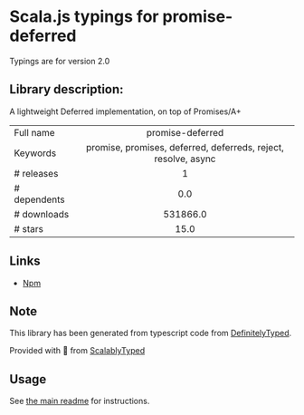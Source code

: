 
# Scala.js typings for promise-deferred

Typings are for version 2.0

## Library description:
A lightweight Deferred implementation, on top of Promises/A+

|                    |                 |
| ------------------ | :-------------: |
| Full name          | promise-deferred |
| Keywords           | promise, promises, deferred, deferreds, reject, resolve, async |
| # releases         | 1 |
| # dependents       | 0.0 |
| # downloads        | 531866.0 |
| # stars            | 15.0 |

## Links
- [Npm](https://www.npmjs.com/package/promise-deferred)
    


## Note
This library has been generated from typescript code from [DefinitelyTyped](https://definitelytyped.org).

Provided with :purple_heart: from [ScalablyTyped](https://github.com/oyvindberg/ScalablyTyped)

## Usage
See [the main readme](../../readme.md) for instructions.


